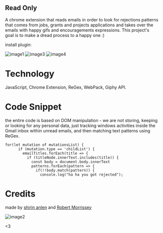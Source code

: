 ## Read Only 
A chrome extension that reads emails in order to look for rejections patterns that comes from jobs, grants and projects applications and takes over the emails with happy gifs and encouragements expressions. 
This project's goal is to make a dread process to a happy one :)

install plugin: 

![image1](https://i.imgur.com/MI8dsp7.png)
![image3](https://i.imgur.com/xSf9PL6.png)
![image4](https://i.imgur.com/OyXyTtb.png)

# Technology 
JavaScript, Chrome Extension, ReGex, WebPack, Giphy API.

# Code Snippet
the entire code is based on DOM manipulation - we are not storing, keeping or looking for any personal data, just tracking windows activities inside the Gmail inbox within unread emails, and then matching text patterns using ReGex.
```
for(let mutation of mutationsList) {
      if (mutation.type == 'childList') {
        emailTitles.forEach(title => {
          if (titleNode.innerText.includes(title)) {
            const body = document.body.innerText
            patterns.forEach(pattern => {
              if(!!body.match(pattern)) {
                console.log("ha ha you got rejected");
  ```
# Credits
made by [shirin anlen](https://shirin.works/) and [Robert Morrissey](https://robertmorrissey.dev/)

![image2](https://i.imgur.com/qz7faNq.png)

<3

